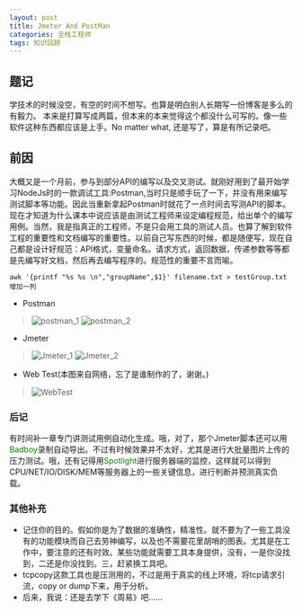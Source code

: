 ```yaml
---
layout: post
title: Jmeter And PostMan 
categories: 全栈工程师
tags: 知识回顾
---
```

## 题记
学技术的时候没空，有空的时间不想写。也算是明白别人长期写一份博客是多么的有毅力。
本来是打算写成两篇，但本来的本来觉得这个都没什么可写的。像一些软件这种东西都应该是上手。No matter what, 还是写了，算是有所记录吧。

## 前因
大概又是一个月前，参与到部分API的编写以及交叉测试。就刚好用到了最开始学习NodeJs时的一款调试工具:Postman,当时只是顺手玩了一下，并没有用来编写测试脚本等功能。因此当重新拿起Postman时就花了一点时间去写测API的脚本。现在才知道为什么课本中说应该是由测试工程师来设定编程规范，给出单个的编写用例。当然，我是指真正的工程师，不是只会用工具的测试人员。也算了解到软件工程的重要性和文档编写的重要性。以前自己写东西的时候，都是随便写，现在自己都是设计好规范：API格式，变量命名。请求方式，返回数据，传递参数等等都是先编写好文档，然后再去编写程序的。规范性的重要不言而喻。

```shell
awk '{printf "%s %s \n","groupName",$1}' filename.txt > testGroup.txt 增加一列
```

* Postman

> ![postman_1](../image/apiTest/Postman_1.jpg)
![postman_2](../image/apiTest/Postman_2.jpg)



* Jmeter

> ![Jmeter_1](../image/apiTest/Jmeter_1.jpg)
![Jmeter_2](../image/apiTest/Jmeter_2.jpg)



* Web Test(本图来自网络，忘了是谁制作的了，谢谢。)

> ![WebTest](../image/apiTest/web_test.jpg)





### 后记
有时间补一章专门讲测试用例自动化生成。哦，对了，那个Jmeter脚本还可以用<font color="green">Badboy</font>录制自动导出。不过有时候效果并不太好，尤其是进行大批量图片上传的压力测试。哦，还有记得用<font color="green">Spotlight</font>进行服务器端的监控，这样就可以得到CPU/NET/IO/DISK/MEM等服务器上的一些关键信息，进行判断并预测真实负载。

### 其他补充
* 记住你的目的。假如你是为了数据的准确性，精准性。就不要为了一些工具没有的功能模块而自己去劳神编写，以及也不需要花里胡哨的图表。尤其是在工作中，要注意的还有时效。某些功能就需要工具本身提供，没有，一是你没找到，二还是你没找到。三，赶紧换工具吧。
* tcpcopy这款工具也是压测用的，不过是用于真实的线上环境，将tcp请求引流，copy or dump下来，用于分析。
* 后来，我说：还是去学下《周易》吧……
